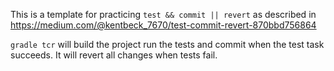 This is a template for practicing `test && commit || revert` as described in https://medium.com/@kentbeck_7670/test-commit-revert-870bbd756864

`gradle tcr` will build the project run the tests and commit when the test task succeeds.
It will revert all changes when tests fail. 